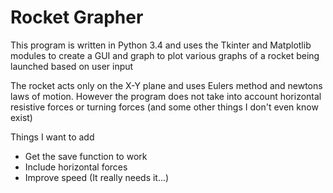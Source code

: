 #  Rocket Grapher
This program is written in Python 3.4 and uses the Tkinter and Matplotlib modules to create a GUI and graph to plot various graphs of a rocket being launched based on user input

The rocket acts only on the X-Y plane and uses Eulers method and newtons laws of motion. However the program does not take into account horizontal resistive forces or turning forces (and some other things I don't even know exist)

Things I want to add
* Get the save function to work
* Include horizontal forces
* Improve speed (It really needs it...)

